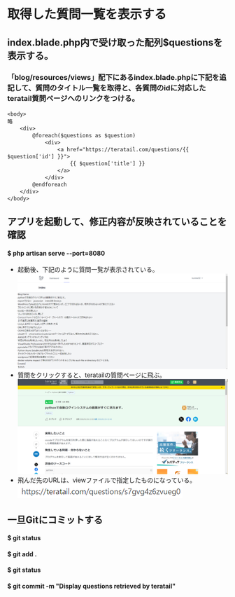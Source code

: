 # 取得した質問一覧を表示する

## index.blade.php内で受け取った配列$questionsを表示する。

### 「blog/resources/views」配下にあるindex.blade.phpに下記を追記して、質問のタイトル一覧を取得と、各質問のidに対応したteratail質問ページへのリンクをつける。

    <body>
    略
        <div>
            @foreach($questions as $question)
                <div>
                    <a href="https://teratail.com/questions/{{ $question['id'] }}">
                        {{ $question['title'] }}
                    </a>
                </div>
            @endforeach
        </div>
    </body>

## アプリを起動して、修正内容が反映されていることを確認

#### $ php artisan serve --port=8080

* 起動後、下記のように質問一覧が表示されている。  
![Alt text](../../img/09-4_6_1.png)
* 質問をクリックすると、teratailの質問ページに飛ぶ。  
![Alt text](../../img/09-4_6_2.png)
* 飛んだ先のURLは、viewファイルで指定したものになっている。  
![Alt text](../../img/09-4_6_3.png)

## 一旦Gitにコミットする

#### $ git status
#### $ git add .
#### $ git status
#### $ git commit -m "Display questions retrieved by teratail"